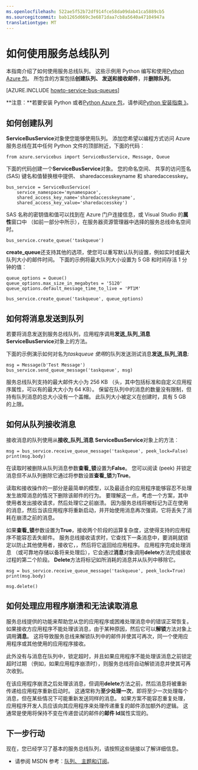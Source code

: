 ```yaml
---
ms.openlocfilehash: 522ae5f52b72df914fce58da09dab41ca5889cb5
ms.sourcegitcommit: bab1265d669c3e6871daa7cb8a5640a47104947a
translationtype: MT
---
```

<properties 
    pageTitle="如何使用服务总线队列 (Python) |Microsoft Azure" 
    description="了解如何使用 Python 从 Azure 服务总线队列。" 
    services="service-bus" 
    documentationCenter="python" 
    authors="huguesv" 
    manager="timlt" 
    editor=""/>

<tags 
    ms.service="service-bus" 
    ms.workload="tbd" 
    ms.tgt_pltfrm="na" 
    ms.devlang="python" 
    ms.topic="article" 
    ms.date="07/06/2015" 
    ms.author="huvalo"/>


# 如何使用服务总线队列

本指南介绍了如何使用服务总线队列。 这些示例用 Python 编写和使用[Python Azure 包][]。 所包含的方案包括**创建队列、 发送和接收邮件**，并**删除队列**。

[AZURE.INCLUDE [howto-service-bus-queues](../../includes/howto-service-bus-queues.md)]

**注意︰**若要安装 Python 或者[Python Azure 包][]，请参阅[Python 安装指南 》](../python-how-to-install.md)。

## 如何创建队列

**ServiceBusService**对象使您能够使用队列。 添加您希望以编程方式访问 Azure 服务总线在其中任何 Python 文件的顶部附近，下面的代码︰

    from azure.servicebus import ServiceBusService, Message, Queue

下面的代码创建一个**ServiceBusService**对象。 您的命名空间、 共享的访问签名 (SAS) 键名和值替换根中提供、 sharedaccesskeyname 和 sharedaccesskey。

    bus_service = ServiceBusService(
        service_namespace='mynamespace',
        shared_access_key_name='sharedaccesskeyname',
        shared_access_key_value='sharedaccesskey')

SAS 名称的密钥值和值可以找到在 Azure 门户连接信息，或 Visual Studio 的**属性**窗口中 （如前一部分中所示），在服务器资源管理器中选择的服务总线命名空间时。

    bus_service.create_queue('taskqueue')

**create_queue**还支持其他的选项，使您可以重写默认队列设置，例如实时或最大队列大小的邮件时间。 下面的示例将最大队列大小设置为 5 GB 和时间存活 1 分钟的值︰

    queue_options = Queue()
    queue_options.max_size_in_megabytes = '5120'
    queue_options.default_message_time_to_live = 'PT1M'

    bus_service.create_queue('taskqueue', queue_options)

## 如何将消息发送到队列

若要将消息发送到服务总线队列，应用程序调用**发送\_队列\_消息** **ServiceBusService**对象上的方法。

下面的示例演示如何对名为*taskqueue 使用*的队列发送测试消息**发送\_队列\_消息**:

    msg = Message(b'Test Message')
    bus_service.send_queue_message('taskqueue', msg)

服务总线队列支持的最大邮件大小为 256 KB （头，其中包括标准和自定义应用程序属性，可以有的最大大小为 64 KB）。 保留在队列中的消息的数量没有限制，但持有队列消息的总大小没有一个盖帽。 此队列大小被定义在创建时，具有 5 GB 的上限。

## 如何从队列接收消息

接收消息的队列使用从**接收\_队列\_消息** **ServiceBusService**对象上的方法︰

    msg = bus_service.receive_queue_message('taskqueue', peek_lock=False)
    print(msg.body)

在读取时被删除从队列消息参数**查看\_锁**设置为**False**。 您可以阅读 (peek) 并锁定消息但不从队列删除它通过将参数设置**查看\_锁**为**True**。

读取和接收操作的一部分是最简单的模型，以及最适合的应用程序能够容忍不处理发生故障消息的情况下删除该邮件的行为。 要理解这一点，考虑一个方案，其中使用者发出接收请求，然后处理它之前崩溃。 因为服务总线将被标记为正在使用的消息，然后当该应用程序将重新启动，并开始使用消息再次强调，它将丢失了消耗在崩溃之前的消息。

如果**查看\_锁**参数设置为**True**，接收两个阶段的运算复杂度，这使得支持的应用程序不能容忍丢失邮件。 服务总线接收请求时，它查找下一条消息中，要消耗就锁定以防止其他使用者，接收它，，然后将它返回给应用程序。 应用程序完成处理消息 （或可靠地存储以备将来处理后），它会通过**消息**对象调用**delete**方法完成接收过程的第二个阶段。 **Delete**方法将标记如所消耗的消息并从队列中移除它。

    msg = bus_service.receive_queue_message('taskqueue', peek_lock=True)
    print(msg.body)

    msg.delete()

## 如何处理应用程序崩溃和无法读取消息

服务总线提供的功能来帮助您从您的应用程序或困难处理消息中的错误正常恢复。 如果接收方应用程序不能处理该消息，由于某种原因，然后它可以**解锁**方法对象上调用**消息**。 这将导致服务总线来解锁队列中的邮件并使其可再次，同一个使用应用程序或其他使用的应用程序接收。

此外没有与消息在队列中，锁定超时，并且如果应用程序不能处理该消息之前锁定超时过期 （例如，如果应用程序崩溃时），则服务总线将自动解锁消息并使其可再次收到。

在该应用程序崩溃之后处理该消息，但调用**delete**方法之前，然后消息将被重新传递给应用程序重新启动时。 这通常称为**至少处理一次**，即将至少一次处理每个消息，但在某些情况下可能重新发送同样的消息。 如果方案不能容忍重复处理，应用程序开发人员应该向其应用程序来处理传递重复的邮件添加额外的逻辑。 这通常是使用将保持不变在传递尝试的邮件的**邮件 Id**属性实现的。

## 下一步行动

现在，您已经学习了基本的服务总线队列，请按照这些链接以了解详细信息。

-   请参阅 MSDN 参考︰[队列、 主题和订阅][]。

[Azure 的管理门户]: http://manage.windowsazure.com
[Python Azure 包]: https://pypi.python.org/pypi/azure  
[队列、 主题和订阅]: http://msdn.microsoft.com/library/azure/hh367516.aspx
 
